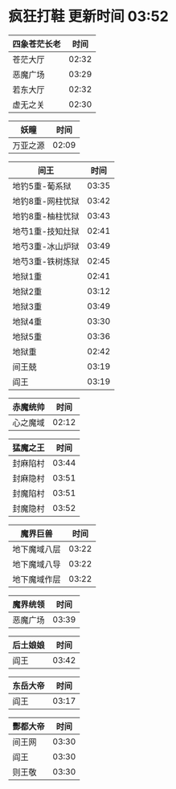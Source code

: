 # 疯狂打鞋 更新时间 03:52

| 四象苍茫长老   | 时间    |
|--------|-------|
| 苍茫大厅 | 02:32 |
| 恶魔广场 | 03:29 |
| 若东大厅 | 02:32 |
| 虚无之关 | 02:30 |

| 妖瞳   | 时间    |
|--------|-------|
| 万亚之源 | 02:09 |

| 间王   | 时间    |
|--------|-------|
| 地钓5重-葡系狱 | 03:35 |
| 地钓8重-网柱忧狱 | 03:42 |
| 地钓8重-柚柱忧狱 | 03:43 |
| 地芍1重-技知灶狱 | 02:41 |
| 地芍3重-冰山炉狱 | 03:49 |
| 地芍3重-铁树炼狱 | 02:45 |
| 地狱1重 | 02:41 |
| 地狱2重 | 03:12 |
| 地狱3重 | 03:49 |
| 地狱4重 | 03:30 |
| 地狱5重 | 03:36 |
| 地狱重 | 02:42 |
| 间王兢 | 03:19 |
| 阎王 | 03:19 |

| 赤魔统帅   | 时间    |
|--------|-------|
| 心之魔域 | 02:12 |

| 猛魔之王   | 时间    |
|--------|-------|
| 封麻陷村 | 03:44 |
| 封麻隐村 | 03:51 |
| 封魔陷村 | 03:51 |
| 封魔隐村 | 03:52 |

| 魔界巨兽   | 时间    |
|--------|-------|
| 地下魔域八层 | 03:22 |
| 地下魔域八导 | 03:22 |
| 地下魔域作层 | 03:22 |

| 魔界统领   | 时间    |
|--------|-------|
| 恶魔广场 | 03:39 |

| 后土娘娘   | 时间    |
|--------|-------|
| 阎王 | 03:42 |

| 东岳大帝   | 时间    |
|--------|-------|
| 阎王 | 03:17 |

| 酆都大帝   | 时间    |
|--------|-------|
| 间王网 | 03:30 |
| 阎王 | 03:30 |
| 则王敬 | 03:30 |